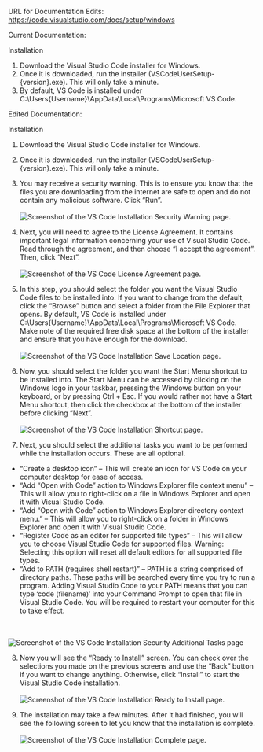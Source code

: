 URL for Documentation Edits: https://code.visualstudio.com/docs/setup/windows


Current Documentation:

Installation
1.	Download the Visual Studio Code installer for Windows.
2.	Once it is downloaded, run the installer (VSCodeUserSetup-{version}.exe). This will only take a minute.
3.	By default, VS Code is installed under C:\Users\{Username}\AppData\Local\Programs\Microsoft VS Code.

Edited Documentation:

Installation
1.	Download the Visual Studio Code installer for Windows.
2.	Once it is downloaded, run the installer (VSCodeUserSetup-{version}.exe). This will only take a minute.
3.	You may receive a security warning. This is to ensure you know that the files you are downloading from the internet are safe to open and do not contain any malicious software. Click “Run”.
<br><br><img src="Windows-Screenshots/security-warning.jpg" alt="Screenshot of the VS Code Installation Security Warning page."><br>

4.	Next, you will need to agree to the License Agreement. It contains important legal information concerning your use of Visual Studio Code. Read through the agreement, and then choose “I accept the agreement”. Then, click “Next”.
<br><br><img src="Windows-Screenshots/license-agreement.JPG" alt="Screenshot of the VS Code License Agreement page."><br>

5.	In this step, you should select the folder you want the Visual Studio Code files to be installed into. If you want to change from the default, click the “Browse” button and select a folder from the File Explorer that opens. By default, VS Code is installed under C:\Users{Username}\AppData\Local\Programs\Microsoft VS Code. Make note of the required free disk space at the bottom of the installer and ensure that you have enough for the download.
<br><br><img src="Windows-Screenshots/save-location.png" alt="Screenshot of the VS Code Installation Save Location page."><br>

6.	Now, you should select the folder you want the Start Menu shortcut to be installed into. The Start Menu can be accessed by clicking on the Windows logo in your taskbar, pressing the Windows button on your keyboard, or by pressing Ctrl + Esc. If you would rather not have a Start Menu shortcut, then click the checkbox at the bottom of the installer before clicking “Next”.
<br><br><img src="Windows-Screenshots/shortcuts.JPG" alt="Screenshot of the VS Code Installation Shortcut page."><br>

7.	Next, you should select the additional tasks you want to be performed while the installation occurs. These are all optional.
<ul>
<li>“Create a desktop icon” – This will create an icon for VS Code on your computer desktop for ease of access.</li>
<li>“Add “Open with Code” action to Windows Explorer file context menu” – This will allow you to right-click on a file in Windows Explorer and open it with Visual Studio Code.</li>
<li>“Add “Open with Code” action to Windows Explorer directory context menu.” – This will allow you to right-click on a folder in Windows Explorer and open it with Visual Studio Code.</li>
<li>“Register Code as an editor for supported file types” – This will allow you to choose Visual Studio Code for supported files. Warning: Selecting this option will reset all default editors for all supported file types.</li>
<li>“Add to PATH (requires shell restart)” – PATH is a string comprised of directory paths. These paths will be searched every time you try to run a program. Adding Visual Studio Code to your PATH means that you can type ‘code (filename)’ into your Command Prompt to open that file in Visual Studio Code. You will be required to restart your computer for this to take effect.</li>
</ul>
<br><br><img src="Windows-Screenshots/additional-tasks.JPG" alt="Screenshot of the VS Code Installation Security Additional Tasks page".><br>

8.	Now you will see the “Ready to Install” screen. You can check over the selections you made on the previous screens and use the “Back” button if you want to change anything. Otherwise, click “Install” to start the Visual Studio Code installation.
<br><br><img src="Windows-Screenshots/ready-to-install.png" alt="Screenshot of the VS Code Installation Ready to Install page."><br>

9.	 The installation may take a few minutes. After it had finished, you will see the following screen to let you know that the installation is complete.
<br><br><img src="Windows-Screenshots/installation-complete.JPG" alt="Screenshot of the VS Code Installation Complete page."><br>

